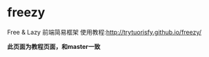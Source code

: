 freezy
======

Free &amp; Lazy 前端简易框架
使用教程:http://trytuorisfy.github.io/freezy/

**此页面为教程页面，和master一致**

